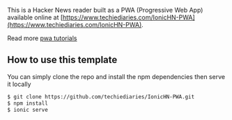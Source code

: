 This is a Hacker News reader built as a PWA (Progressive Web App) available online at [https://www.techiediaries.com/IonicHN-PWA](https://www.techiediaries.com/IonicHN-PWA).

Read  more [pwa tutorials](https://www.techiediaries.com/tag/pwa) 

## How to use this template

You can simply clone the repo and install the npm dependencies then serve it locally

```bash
$ git clone https://github.com/techiediaries/IonicHN-PWA.git
$ npm install  
$ ionic serve
```

